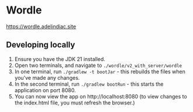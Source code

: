 # Wordle

https://wordle.adelindiac.site

## Developing locally

1. Ensure you have the JDK 21 installed.
2. Open two terminals, and navigate to `./wordle/v2_with_server/wordle`
3. In one terminal, run `./gradlew -t bootJar` - this rebuilds the files when you've made any changes.
4. In the second terminal, run `./gradlew bootRun` - this starts the application on port 8080.
5. You can now view the app on http://localhost:8080 (to view changes to the index.html file, you must refresh the browser.)
